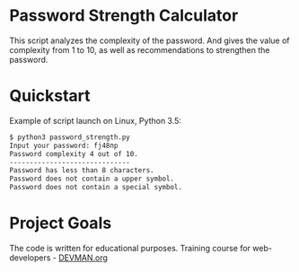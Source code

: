# Password Strength Calculator

This script analyzes the complexity of the password. And gives the value of complexity from 1 to 10, as well as recommendations to strengthen the password.

# Quickstart

Example of script launch on Linux, Python 3.5:
```bash
$ python3 password_strength.py
Input your password: fj48пр
Password complexity 4 out of 10.
------------------------------
Password has less than 8 characters.
Password does not contain a upper symbol.
Password does not contain a special symbol.
```

# Project Goals

The code is written for educational purposes. Training course for web-developers - [DEVMAN.org](https://devman.org)
